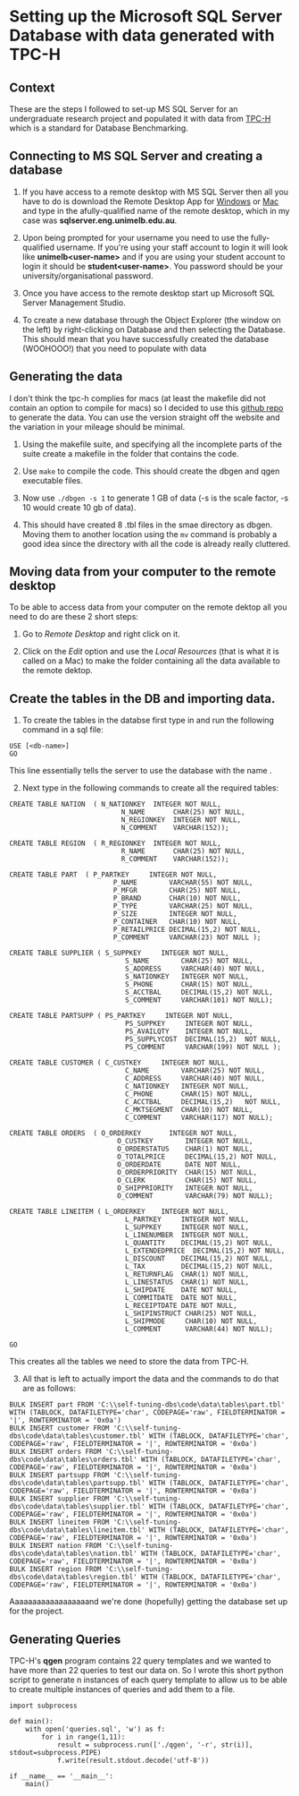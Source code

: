 # Setting up the Microsoft SQL Server Database with data generated with TPC-H

## Context

These are the steps I followed to set-up MS SQL Server for an undergraduate research project and populated it with data from [TPC-H]((http://www.tpc.org/tpc_documents_current_versions/current_specifications.asp)) which is a standard for Database Benchmarking.

## Connecting to MS SQL Server and creating a database

1. If you have access to a remote desktop with MS SQL Server then all you have to do is download the Remote Desktop App for [Windows](https://www.microsoft.com/en-us/p/microsoft-remote-desktop/9wzdncrfj3ps) or [Mac](https://itunes.apple.com/au/app/microsoft-remote-desktop-8/id715768417?mt=12) and type in the afully-qualified name of the remote desktop, which in my case was **sqlserver.eng.unimelb.edu.au**.

2. Upon being prompted for your username you need to use the fully-qualified username. If you're using your staff account to login it will look like **unimelb\<user-name>** and if you are using your student account to login it should be **student\<user-name>**. You password should be your university/organisational password.

3. Once you have access to the remote desktop start up Microsoft SQL Server Management Studio.

4. To create a new database through the Object Explorer (the window on the left) by right-clicking on Database and then selecting the Database. This should mean that you have successfully created the database (WOOHOOO!) that you need to populate with data

## Generating the data

I don't think the tpc-h complies for macs (at least the makefile did not contain an option to compile for macs) so I decided to use this [github repo](https://github.com/electrum/tpch-dbgen) to generate the data. You can use the version straight off the website and the variation in your mileage should be minimal.

1. Using the makefile suite, and specifying all the incomplete parts of the suite create a makefile in the folder that contains the code.

2. Use `make` to compile the code. This should create the dbgen and qgen executable files.

3. Now use `./dbgen -s 1` to generate 1 GB of data (-s is the scale factor, -s 10 would create 10 gb of data).

4. This should have created 8 .tbl files in the smae directory as dbgen. Moving them to another location using the `mv` command is probably a good idea since the directory with all the code is already really cluttered.


## Moving data from your computer to the remote desktop

To be able to access data from your computer on the remote dektop all you need to do are these 2 short steps:

1. Go to *Remote Desktop* and right click on it. 

2. Click on the *Edit* option and use the *Local Resources* (that is what it is called on a Mac) to make the folder containing all the data available to the remote dektop.


## Create the tables in the DB and importing data.

1. To create the tables in the databse first type in and run the following command in a sql file:

```
USE [<db-name>]
GO
```

This line essentially tells the server to use the database with the name **<db-name>**.

2. Next type in the following commands to create all the required tables:

```
CREATE TABLE NATION  ( N_NATIONKEY  INTEGER NOT NULL,
                            N_NAME       CHAR(25) NOT NULL,
                            N_REGIONKEY  INTEGER NOT NULL,
                            N_COMMENT    VARCHAR(152));

CREATE TABLE REGION  ( R_REGIONKEY  INTEGER NOT NULL,
                            R_NAME       CHAR(25) NOT NULL,
                            R_COMMENT    VARCHAR(152));

CREATE TABLE PART  ( P_PARTKEY     INTEGER NOT NULL,
                          P_NAME        VARCHAR(55) NOT NULL,
                          P_MFGR        CHAR(25) NOT NULL,
                          P_BRAND       CHAR(10) NOT NULL,
                          P_TYPE        VARCHAR(25) NOT NULL,
                          P_SIZE        INTEGER NOT NULL,
                          P_CONTAINER   CHAR(10) NOT NULL,
                          P_RETAILPRICE DECIMAL(15,2) NOT NULL,
                          P_COMMENT     VARCHAR(23) NOT NULL );

CREATE TABLE SUPPLIER ( S_SUPPKEY     INTEGER NOT NULL,
                             S_NAME        CHAR(25) NOT NULL,
                             S_ADDRESS     VARCHAR(40) NOT NULL,
                             S_NATIONKEY   INTEGER NOT NULL,
                             S_PHONE       CHAR(15) NOT NULL,
                             S_ACCTBAL     DECIMAL(15,2) NOT NULL,
                             S_COMMENT     VARCHAR(101) NOT NULL);

CREATE TABLE PARTSUPP ( PS_PARTKEY     INTEGER NOT NULL,
                             PS_SUPPKEY     INTEGER NOT NULL,
                             PS_AVAILQTY    INTEGER NOT NULL,
                             PS_SUPPLYCOST  DECIMAL(15,2)  NOT NULL,
                             PS_COMMENT     VARCHAR(199) NOT NULL );

CREATE TABLE CUSTOMER ( C_CUSTKEY     INTEGER NOT NULL,
                             C_NAME        VARCHAR(25) NOT NULL,
                             C_ADDRESS     VARCHAR(40) NOT NULL,
                             C_NATIONKEY   INTEGER NOT NULL,
                             C_PHONE       CHAR(15) NOT NULL,
                             C_ACCTBAL     DECIMAL(15,2)   NOT NULL,
                             C_MKTSEGMENT  CHAR(10) NOT NULL,
                             C_COMMENT     VARCHAR(117) NOT NULL);

CREATE TABLE ORDERS  ( O_ORDERKEY       INTEGER NOT NULL,
                           O_CUSTKEY        INTEGER NOT NULL,
                           O_ORDERSTATUS    CHAR(1) NOT NULL,
                           O_TOTALPRICE     DECIMAL(15,2) NOT NULL,
                           O_ORDERDATE      DATE NOT NULL,
                           O_ORDERPRIORITY  CHAR(15) NOT NULL,
                           O_CLERK          CHAR(15) NOT NULL,
                           O_SHIPPRIORITY   INTEGER NOT NULL,
                           O_COMMENT        VARCHAR(79) NOT NULL);

CREATE TABLE LINEITEM ( L_ORDERKEY    INTEGER NOT NULL,
                             L_PARTKEY     INTEGER NOT NULL,
                             L_SUPPKEY     INTEGER NOT NULL,
                             L_LINENUMBER  INTEGER NOT NULL,
                             L_QUANTITY    DECIMAL(15,2) NOT NULL,
                             L_EXTENDEDPRICE  DECIMAL(15,2) NOT NULL,
                             L_DISCOUNT    DECIMAL(15,2) NOT NULL,
                             L_TAX         DECIMAL(15,2) NOT NULL,
                             L_RETURNFLAG  CHAR(1) NOT NULL,
                             L_LINESTATUS  CHAR(1) NOT NULL,
                             L_SHIPDATE    DATE NOT NULL,
                             L_COMMITDATE  DATE NOT NULL,
                             L_RECEIPTDATE DATE NOT NULL,
                             L_SHIPINSTRUCT CHAR(25) NOT NULL,
                             L_SHIPMODE     CHAR(10) NOT NULL,
                             L_COMMENT      VARCHAR(44) NOT NULL);

GO
```
This creates all the tables we need to store the data from TPC-H.

3. All that is left to actually import the data and the commands to do that are as follows:

```
BULK INSERT part FROM 'C:\\self-tuning-dbs\code\data\tables\part.tbl' WITH (TABLOCK, DATAFILETYPE='char', CODEPAGE='raw', FIELDTERMINATOR = '|', ROWTERMINATOR = '0x0a')
BULK INSERT customer FROM 'C:\\self-tuning-dbs\code\data\tables\customer.tbl' WITH (TABLOCK, DATAFILETYPE='char', CODEPAGE='raw', FIELDTERMINATOR = '|', ROWTERMINATOR = '0x0a')
BULK INSERT orders FROM 'C:\\self-tuning-dbs\code\data\tables\orders.tbl' WITH (TABLOCK, DATAFILETYPE='char', CODEPAGE='raw', FIELDTERMINATOR = '|', ROWTERMINATOR = '0x0a')
BULK INSERT partsupp FROM 'C:\\self-tuning-dbs\code\data\tables\partsupp.tbl' WITH (TABLOCK, DATAFILETYPE='char', CODEPAGE='raw', FIELDTERMINATOR = '|', ROWTERMINATOR = '0x0a')
BULK INSERT supplier FROM 'C:\\self-tuning-dbs\code\data\tables\supplier.tbl' WITH (TABLOCK, DATAFILETYPE='char', CODEPAGE='raw', FIELDTERMINATOR = '|', ROWTERMINATOR = '0x0a')
BULK INSERT lineitem FROM 'C:\\self-tuning-dbs\code\data\tables\lineitem.tbl' WITH (TABLOCK, DATAFILETYPE='char', CODEPAGE='raw', FIELDTERMINATOR = '|', ROWTERMINATOR = '0x0a')
BULK INSERT nation FROM 'C:\\self-tuning-dbs\code\data\tables\nation.tbl' WITH (TABLOCK, DATAFILETYPE='char', CODEPAGE='raw', FIELDTERMINATOR = '|', ROWTERMINATOR = '0x0a')
BULK INSERT region FROM 'C:\\self-tuning-dbs\code\data\tables\region.tbl' WITH (TABLOCK, DATAFILETYPE='char', CODEPAGE='raw', FIELDTERMINATOR = '|', ROWTERMINATOR = '0x0a')
```

Aaaaaaaaaaaaaaaaaand we're done (hopefully) getting the database set up for the project.


## Generating Queries

TPC-H's **qgen** program contains 22 query templates and we wanted to have more than 22 queries to test our data on. So I wrote this short python script to generate n instances of each query template to allow us to be able to create multiple instances of queries and add them to a file.

```
import subprocess

def main():
    with open('queries.sql', 'w') as f:
        for i in range(1,11):
            result = subprocess.run(['./qgen', '-r', str(i)], stdout=subprocess.PIPE)
            f.write(result.stdout.decode('utf-8'))

if __name__ == '__main__':
    main()
```
